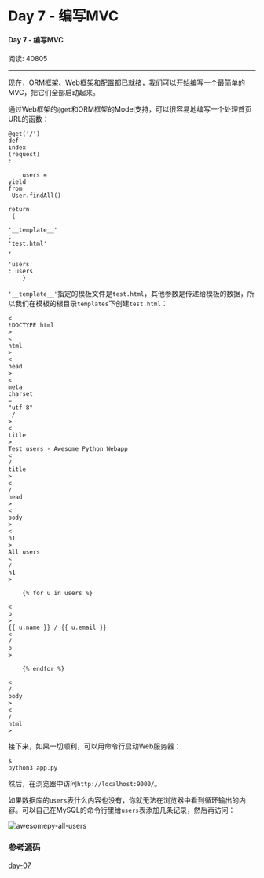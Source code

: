 # Day 7 - 编写MVC

#### Day 7 - 编写MVC

阅读: 40805

---

现在，ORM框架、Web框架和配置都已就绪，我们可以开始编写一个最简单的MVC，把它们全部启动起来。

通过Web框架的`@get`和ORM框架的Model支持，可以很容易地编写一个处理首页URL的函数：

```
@get('/')
def
index
(request)
:

    users = 
yield
from
 User.findAll()
    
return
 {
        
'__template__'
: 
'test.html'
,
        
'users'
: users
    }

```

`'__template__'`指定的模板文件是`test.html`，其他参数是传递给模板的数据，所以我们在模板的根目录`templates`下创建`test.html`：

```
<
!DOCTYPE html
>
<
html
>
<
head
>
<
meta
charset
=
"utf-8"
 /
>
<
title
>
Test users - Awesome Python Webapp
<
/
title
>
<
/
head
>
<
body
>
<
h1
>
All users
<
/
h1
>

    {% for u in users %}
    
<
p
>
{{ u.name }} / {{ u.email }}
<
/
p
>

    {% endfor %}

<
/
body
>
<
/
html
>
```

接下来，如果一切顺利，可以用命令行启动Web服务器：

```
$ 
python3 app.py

```

然后，在浏览器中访问`http://localhost:9000/`。

如果数据库的`users`表什么内容也没有，你就无法在浏览器中看到循环输出的内容。可以自己在MySQL的命令行里给`users`表添加几条记录，然后再访问：

![](https://cdn.liaoxuefeng.com/cdn/files/attachments/001402361927026669df00c592c42b588bd5bfe834f25c9000 "awesomepy-all-users")

### 参考源码

[day-07](https://github.com/michaelliao/awesome-python3-webapp/tree/day-07)

